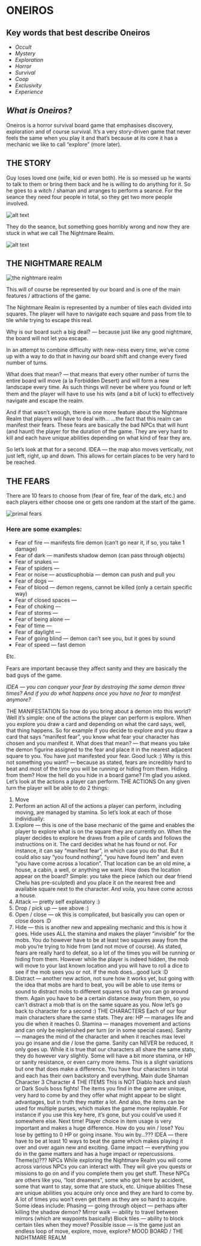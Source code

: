 # ONEIROS

## Key words that best describe Oneiros

- _Occult_
- _Mystery_
- _Exploration_
- _Horror_
- _Survival_
- _Coop_
- _Exclusivity_
- _Experience_

## _What is Oneiros?_

Oneiros is a horror survival board game that emphasises discovery, exploration and of
course survival. It’s a very story-driven game that never feels the same when you play it
and that’s because at its core it has a mechanic we like to call “explore” (more later).

## THE STORY

Guy loses loved one (wife, kid or even both). He is so messed up he wants to talk to them
or bring them back and he is willing to do anything for it. So he goes to a witch / shaman
and arranges to perform a seance. For the seance they need four people in total, so they
get two more people involved.

![alt text](/img/story/5ffa056b-0abd-4f62-8cb5-2950cca9cb9b.jpeg)

They do the seance, but something goes horribly wrong and now they are stuck in what
we call The Nightmare Realm.

![alt text](/img/story/7e3c4e2b-c492-4e6b-aa4b-4b78ecbf4b18.jpeg)

## THE NIGHTMARE REALM

![the nightmare realm](/img/story/nightmare-realm.jpeg)

This will of course be represented by our board and is one of the main features /
attractions of the game.

The Nightmare Realm is represented by a number of tiles each divided into squares. The
player will have to navigate each square and pass from tile to tile while trying to escape
this real.

Why is our board such a big deal? — because just like any good nightmare, the board will
not let you escape.

In an attempt to combine difficulty with new-ness every time, we’ve come up with a way
to do that in having our board shift and change every fixed number of turns.

What does that mean? — that means that every other number of turns the entire board
will move (a la Forbidden Desert) and will form a new landscape every time. As such
things will never be where you found or left them and the player will have to use his wits
(and a bit of luck) to eﬀectively navigate and escape the realm.

And if that wasn’t enough, there is one more feature about the Nightmare Realm that
players will have to deal with…
…the fact that this realm can manifest their fears. These fears are basically the bad NPCs
that will hunt (and haunt) the player for the duration of the game. They are very hard to kill
and each have unique abilities depending on what kind of fear they are.

So let’s look at that for a second.
IDEA — the map also moves vertically, not just left, right, up and down. This allows for
certain places to be very hard to be reached.

## THE FEARS

There are 10 fears to choose from (fear of fire, fear of the dark, etc.) and each players
either choose one or gets one random at the start of the game.

![primal fears](/img/story/primal-fears.jpeg)

### Here are some examples:

- Fear of fire — manifests fire demon (can’t go near it, if so, you take 1 damage)
- Fear of dark — manifests shadow demon (can pass through objects)
- Fear of snakes —
- Fear of spiders —
- Fear or noise — acusticuphobia — demon can push and pull you
- Fear of dogs —
- Fear of blood — demon regens, cannot be killed (only a certain specific way)
- Fear of closed spaces —
- Fear of choking —
- Fear of storms —
- Fear of being alone —
- Fear of time —
- Fear of daylight —
- Fear of going blind — demon can’t see you, but it goes by sound
- Fear of speed — fast demon

Etc.

Fears are important because they aﬀect sanity and they are basically the bad guys of the
game.

_IDEA — you can conquer your fear by destroying the same demon three times? And if
you do what happens once you have no fear to manifest anymore?_

THE MANIFESTATION
So how do you bring about a demon into this world? Well it’s simple: one of the actions
the player can perform is explore. When you explore you draw a card and depending on
what the card says, well, that thing happens.
So for example if you decide to explore and you draw a card that says “manifest fear”,
you know what fear your character has chosen and you manifest it.
What does that mean? — that means you take the demon figurine assigned to the fear
and place it in the nearest adjacent square to you.
You have just manifested your fear. Good luck :)
Why is this not something you want? — because as stated, fears are incredibly hard to
beat and most of the time you will be running or hiding from them.
Hiding from them? How the hell do you hide in a board game?
I’m glad you asked. Let’s look at the actions a player can perform.
THE ACTIONS
On any given turn the player will be able to do 2 things:

1. Move
2. Perform an action
   All of the actions a player can perform, including moving, are managed by stamina. So
   let’s look at each of those individually:
3. Explore — this is one of the base mechanic of the game and enables the player to
   explore what is on the square they are currently on. When the player decides to
   explore he draws from a pile of cards and follows the instructions on it. The card
   decides what he has found or not. For instance, it can say “manifest fear”, in which
   case you do that. But it could also say “you found nothing”, “you have found item”
   and even “you have come across a location”. That location can be an old mine, a
   house, a cabin, a well, or anything we want. How does the location appear on the
   board? Simple: you take the piece (which our dear friend Chelu has pre-sculpted) and
   you place it on the nearest free and available square next to the character. And voila,
   you have come across a house.
4. Attack — pretty self explanatory :)
5. Drop / pick up — see above :)
6. Open / close — ok this is complicated, but basically you can open or close doors :D
7. Hide — this is another new and appealing mechanic and this is how it goes. Hide
   uses ALL the stamina and makes the player “invisible” for the mobs. You do however
   have to be at least two squares away from the mob you’re trying to hide from (and not
   move of course). As stated, fears are really hard to defeat, so a lot of the times you
   will be running or hiding from them. However while the player is indeed hidden, the
   mob will move to your last known location and you will have to roll a dice to see if the
   mob sees you or not. If the mob does…good luck :D
8. Distract — another new action, not sure how it works yet, but going with the idea that
   mobs are hard to beat, you will be able to use items or sound to distract mobs to
   diﬀerent squares so that you can go around them. Again you have to be a certain
   distance away from them, so you can’t distract a mob that is on the same square as
   you.
   Now let’s go back to character for a second :)
   THE CHARACTERS
   Each of our four main characters share the same stats. They are:
   HP — manages life and you die when it reaches 0.
   Stamina — manages movement and actions and can only be replenished per turn (or in
   some special cases).
   Sanity — manages the mind of the character and when it reaches max level you go
   insane and die / lose the game. Sanity can NEVER be reduced, it only goes up.
   While it is true that our characters all share the same stats, they do however vary slightly.
   Some will have a bit more stamina, or HP or sanity resistance, or even carry more items.
   This is a slight variations but one that does make a diﬀerence.
   You have four characters in total and each has their own backstory and everything.
   Main dude
   Shaman
   Character 3
   Character 4
   THE ITEMS
   This is NOT Diablo hack and slash or Dark Souls boss fights!
   The items you find in the game are unique, very hard to come by and they oﬀer what
   might appear to be slight advantages, but in truth they matter a lot.
   And also, the items can be used for multiple purses, which makes the game more
   replayable. For instance if you use this key here, it’s gone, but you could’ve used it
   somewhere else. Next time!
   Player choice in item usage is very important and makes a huge diﬀerence.
   How do you win / lose?
   You lose by getting to 0 HP or going insane.
   You win by…???
   IDEA — there have to be at least 10 ways to beat the game which makes playing it over
   and over again new and exciting.
   Game impact — everything you do in the game matters and has a huge impact or
   repercussions.
   Theme(s)???
   NPCs
   While exploring the Nightmare Realm you will come across various NPCs you can interact
   with. They will give you quests or missions to go on and if you complete them you get
   stuﬀ.
   These NPCs are others like you, “lost dreamers”, some who got here by accident, some
   that want to stay, some that are stuck, etc.
   Unique abilities
   These are unique abilities you acquire only once and they are hard to come by. A lot of
   times you won’t even get them as they are so hard to acquire. Some ideas include:
   Phasing — going through object — perhaps after killing the shadow demon?
   Mirror walk — ability to travel between mirrors (which are waypoints basically)
   Block tiles — ability to block certain tiles when they move?
   Possible issue — is the game just an endless loop of move, explore, move, explore?
   MOOD BOARD / THE NIGHTMARE REALM
